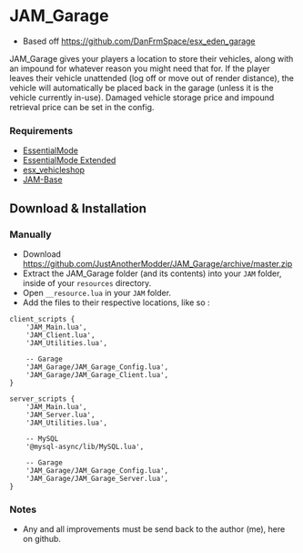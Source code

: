 # JAM_Garage 
* Based off https://github.com/DanFrmSpace/esx_eden_garage

JAM_Garage gives your players a location to store their vehicles, along with an impound for whatever reason you might need that for. If the player leaves their vehicle unattended (log off or move out of render distance), the vehicle will automatically be placed back in the garage (unless it is the vehicle currently in-use). Damaged vehicle storage price and impound retrieval price can be set in the config.

### Requirements
* [EssentialMode](https://github.com/kanersps/essentialmode/releases)
* [EssentialMode Extended](https://github.com/ESX-Org/es_extended)
* [esx_vehicleshop](https://github.com/ESX-Org/esx_vehicleshop)
* [JAM-Base](https://github.com/JustAnotherModder/JAM)

## Download & Installation

### Manually
- Download https://github.com/JustAnotherModder/JAM_Garage/archive/master.zip
- Extract the JAM_Garage folder (and its contents) into your `JAM` folder, inside of your `resources` directory.
- Open `__resource.lua` in your `JAM` folder.
- Add the files to their respective locations, like so :

```
client_scripts {
	'JAM_Main.lua',
	'JAM_Client.lua',
	'JAM_Utilities.lua',

	-- Garage
	'JAM_Garage/JAM_Garage_Config.lua',
	'JAM_Garage/JAM_Garage_Client.lua',
}

server_scripts {	
	'JAM_Main.lua',
	'JAM_Server.lua',
	'JAM_Utilities.lua',

	-- MySQL
	'@mysql-async/lib/MySQL.lua',

	-- Garage
	'JAM_Garage/JAM_Garage_Config.lua',
	'JAM_Garage/JAM_Garage_Server.lua',
}
```

### Notes
- Any and all improvements must be send back to the author (me), here on github.

